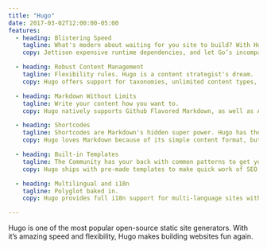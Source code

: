 ```yaml
---
title: "Hugo"
date: 2017-03-02T12:00:00-05:00
features:
  - heading: Blistering Speed
    tagline: What's modern about waiting for you site to build? With Hugo, you don't have to.
    copy: Jettison expensive runtime dependencies, and let Go’s incomparable I/O primitives do the work for you. For the first time, build your sites in micro- and milliseconds. At less than .7 ms per page, the average site builds in less than a second.

  - heading: Robust Content Management
    tagline: Flexibility rules. Hugo is a content strategist's dream.
    copy: Hugo offers support for taxonomies, unlimited content types, DRY templating, URL management, menus, archetypes, and summaries, all without the need for plugins. Need dynamic, API-driven content? That's baked in too.

  - heading: Markdown Without Limits
    tagline: Write your content how you want to.
    copy: Hugo natively supports Github Flavored Markdown, as well as Asciidoc, reStructuredText, and Org-mode through external helpers. Write your front matter in YAML, JSON, or TOML; whichever works best for you.

  - heading: Shortcodes
    tagline: Shortcodes are Markdown's hidden super power. Hugo has them, and you can even write your own.
    copy: Hugo loves Markdown because of its simple content format, but there are times when markdown falls short. We think this contradicts the beautiful simplicity of markdown’s syntax. Hugo created shortcodes to circumvent these limitations.

  - heading: Built-in Templates
    tagline: The Community has your back with common patterns to get your work done quickly.
    copy: Hugo ships with pre-made templates to make quick work of SEO, commenting, analytics and other functions.

  - heading: Multilingual and i18n
    tagline: Polyglot baked in.
    copy: Hugo provides full i18n support for multi-language sites with the same straightforward development experience Hugo users love in single-language sites.

---
```

Hugo is one of the most popular open-source static site generators. With it’s amazing speed and flexibility, Hugo makes building websites fun again.
